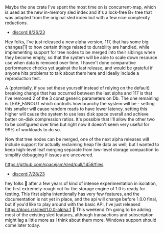 

Maybe the one crate I've spent the most time on is concurrent-map, which is used as the new in-memory sled index and it's a lock-free B+ tree that was adapted from the original sled index but with a few nice complexity reductions.

* [discord 8/26/23](https://discord.com/channels/509773073294295082/630073320825552966/1144994172336611379)

Hey folks, I've just released a new alpha version, 117, that has some big changes[1] to how certain things related to durability are handled, while implementing support for tree nodes to be merged into their siblings when they become empty, so that the system will be able to scale down resource use when data is removed over time. I haven't done comparative performance checks yet against the last release, and would be grateful if anyone hits problems to talk about them here and ideally include a reproduction test.

A (potentially, if you set these yourself instead of relying on the default) breaking change that has occurred between the last alpha and 117 is that I've removed 2 of the 3 const generic parameters on Db. The one remaining is LEAF_FANOUT which controlls how branchy the system will be - setting this smaller will cause random reads to have lower latency, setting this higher will cause the system to use less disk space overall and achieve better on-disk compression ratios. It's possible that I'll allow the other two to be configured over time but right now it doesn't seem very useful for 99% of workloads to do so.

Now that tree nodes can be merged, one of the next alpha releases will include support for actually reclaiming heap file data as well, but I wanted to keep high-level leaf merging separate from low-level storage compaction to simplify debugging if issues are uncovered.

https://github.com/spacejam/sled/pull/1459/files

* [discord 7/28/23](https://discord.com/channels/509773073294295082/509773073294295084/1134466317567660083)

hey folks 🙂 after a few years of kind of intense experimentation in isolation, the first extremely-rough cut for the storage engine of 1.0 is ready for testing. This first alpha intentionally has very few features, and the documentation is not yet in place, and the api will change before 1.0.0 final, but if you'd like to play around with the basic API, I've just released https://docs.rs/sled/1.0.0-alpha.1 🙂 This weekend I'm going to be adding most of the existing sled features, although transactions and subscription might lag a little more as I think about them more. Windows support should come later today.
